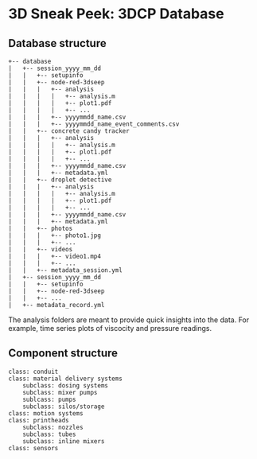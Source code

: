# 3D Sneak Peek: 3DCP Database

## Database structure

```
+-- database
|   +-- session_yyyy_mm_dd
|   |   +-- setupinfo
|   |   +-- node-red-3dseep
|   |   |   +-- analysis
|   |   |   |   +-- analysis.m
|   |   |   |   +-- plot1.pdf
|   |   |   |   +-- ...
|   |   |   +-- yyyymmdd_name.csv
|   |   |   +-- yyyymmdd_name_event_comments.csv
|   |   +-- concrete candy tracker
|   |   |   +-- analysis
|   |   |   |   +-- analysis.m
|   |   |   |   +-- plot1.pdf
|   |   |   |   +-- ...
|   |   |   +-- yyyymmdd_name.csv
|   |   |   +-- metadata.yml
|   |   +-- droplet detective
|   |   |   +-- analysis
|   |   |   |   +-- analysis.m
|   |   |   |   +-- plot1.pdf
|   |   |   |   +-- ...
|   |   |   +-- yyyymmdd_name.csv
|   |   |   +-- metadata.yml
|   |   +-- photos
|   |   |   +-- photo1.jpg
|   |   |   +-- ...
|   |   +-- videos
|   |   |   +-- video1.mp4
|   |   |   +-- ...
|   |   +-- metadata_session.yml
|   +-- session_yyyy_mm_dd
|   |   +-- setupinfo
|   |   +-- node-red-3dseep
|   |   +-- ...
|   +-- metadata_record.yml
```

The analysis folders are meant to provide quick insights into the data. For example, time series plots of viscocity and pressure readings. 

## Component structure

```
class: conduit
class: material delivery systems
    subclass: dosing systems
    subclass: mixer pumps
    sublcass: pumps
    subclass: silos/storage
class: motion systems
class: printheads  
    subclass: nozzles
    subclass: tubes
    subclass: inline mixers
class: sensors
```